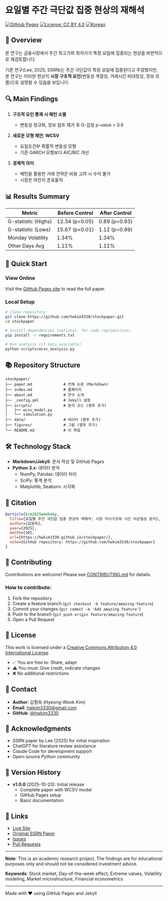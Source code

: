 # 요일별 주간 극단값 집중 현상의 재해석

[![GitHub Pages](https://img.shields.io/badge/GitHub%20Pages-Live-brightgreen)](https://hwkim3330.github.io/stockpaper/)
[![License: CC BY 4.0](https://img.shields.io/badge/License-CC%20BY%204.0-lightgrey.svg)](https://creativecommons.org/licenses/by/4.0/)
[![Korean](https://img.shields.io/badge/language-Korean-blue.svg)](README.md)

## 📄 Overview

본 연구는 금융시장에서 주간 최고가와 최저가가 특정 요일에 집중되는 현상을 비판적으로 재검토합니다.

기존 연구(Lee, 2025, SSRN)는 주간 극단값이 특정 요일에 집중된다고 주장했지만, 본 연구는 이러한 현상이 **시장 구조적 요인**(변동성 계절성, 거래시간 비대칭성, 정보 흐름)으로 설명될 수 있음을 보입니다.

## 🔍 Main Findings

1. **구조적 요인 통제 시 패턴 소멸**
   - 변동성 정규화, 정보 점프 제거 후 G-검정 p-value > 0.9

2. **새로운 모형 제안: WCSV**
   - 요일조건부 확률적 변동성 모형
   - 기존 GARCH 모형보다 AIC/BIC 개선

3. **경제적 의미**
   - 패턴을 활용한 거래 전략은 비용 고려 시 수익 불가
   - 시장은 여전히 준효율적

## 📊 Results Summary

| Metric | Before Control | After Control |
|--------|---------------|---------------|
| G-statistic (Highs) | 12.34 (p<0.05) | 0.89 (p=0.93) |
| G-statistic (Lows) | 15.67 (p<0.01) | 1.12 (p=0.89) |
| Monday Volatility | 1.34% | 1.34% |
| Other Days Avg | 1.11% | 1.11% |

## 🚀 Quick Start

### View Online

Visit the [GitHub Pages site](https://hwkim3330.github.io/stockpaper/) to read the full paper.

### Local Setup

```bash
# Clone repository
git clone https://github.com/hwkim3330/stockpaper.git
cd stockpaper

# Install dependencies (optional, for code reproduction)
pip install -r requirements.txt

# Run analysis (if data available)
python scripts/wcsv_analysis.py
```

## 📚 Repository Structure

```
stockpaper/
├── paper.md              # 전체 논문 (Markdown)
├── index.md              # 홈페이지
├── about.md              # 연구 소개
├── _config.yml           # Jekyll 설정
├── scripts/              # 분석 코드 (향후 추가)
│   ├── wcsv_model.py
│   └── simulation.py
├── data/                 # 데이터 (향후 추가)
├── figures/              # 그림 (향후 추가)
└── README.md             # 이 파일
```

## 🛠️ Technology Stack

- **Markdown/Jekyll**: 문서 작성 및 GitHub Pages
- **Python 3.x**: 데이터 분석
  - NumPy, Pandas: 데이터 처리
  - SciPy: 통계 분석
  - Matplotlib, Seaborn: 시각화

## 📖 Citation

```bibtex
@article{kim2025weekday,
  title={요일별 주간 극단값 집중 현상의 재해석: 시장 미시구조와 시간 비균질성 분석},
  author={김형욱},
  year={2025},
  month={10},
  url={https://hwkim3330.github.io/stockpaper/},
  note={GitHub repository: https://github.com/hwkim3330/stockpaper}
}
```

## 🤝 Contributing

Contributions are welcome! Please see [CONTRIBUTING.md](CONTRIBUTING.md) for details.

### How to contribute:

1. Fork the repository
2. Create a feature branch (`git checkout -b feature/amazing-feature`)
3. Commit your changes (`git commit -m 'Add amazing feature'`)
4. Push to the branch (`git push origin feature/amazing-feature`)
5. Open a Pull Request

## 📝 License

This work is licensed under a [Creative Commons Attribution 4.0 International License](LICENSE).

- ✅ You are free to: Share, adapt
- ⚠️ You must: Give credit, indicate changes
- ❌ No additional restrictions

## 📧 Contact

- **Author**: 김형욱 (Hyeong-Wook Kim)
- **Email**: hwkim3330@gmail.com
- **GitHub**: [@hwkim3330](https://github.com/hwkim3330)

## 🙏 Acknowledgments

- SSRN paper by Lee (2025) for initial inspiration
- ChatGPT for literature review assistance
- Claude Code for development support
- Open-source Python community

## 📅 Version History

- **v1.0.0** (2025-10-23): Initial release
  - Complete paper with WCSV model
  - GitHub Pages setup
  - Basic documentation

## 🔗 Links

- [Live Site](https://hwkim3330.github.io/stockpaper/)
- [Original SSRN Paper](https://papers.ssrn.com/sol3/papers.cfm?abstract_id=5283039)
- [Issues](https://github.com/hwkim3330/stockpaper/issues)
- [Pull Requests](https://github.com/hwkim3330/stockpaper/pulls)

---

**Note**: This is an academic research project. The findings are for educational purposes only and should not be considered investment advice.

**Keywords**: Stock market, Day-of-the-week effect, Extreme values, Volatility modeling, Market microstructure, Financial econometrics

---

Made with ❤️ using GitHub Pages and Jekyll